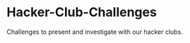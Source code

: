 Hacker-Club-Challenges
======================

Challenges to present and investigate with our hacker clubs.
